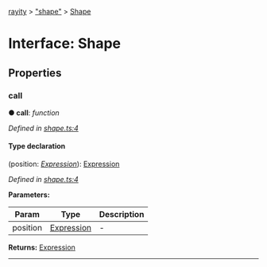[rayity](../README.md) > ["shape"](../modules/_shape_.md) > [Shape](../interfaces/_shape_.shape.md)



# Interface: Shape


## Properties
<a id="call"></a>

###  call

**●  call**:  *function* 

*Defined in [shape.ts:4](https://github.com/gribbet/rayity/blob/4838bef/src/shape.ts#L4)*


#### Type declaration
(position: *[Expression](_expression_.expression.md)*): [Expression](_expression_.expression.md)


*Defined in [shape.ts:4](https://github.com/gribbet/rayity/blob/4838bef/src/shape.ts#L4)*



**Parameters:**

| Param | Type | Description |
| ------ | ------ | ------ |
| position | [Expression](_expression_.expression.md)   |  - |





**Returns:** [Expression](_expression_.expression.md)






___



